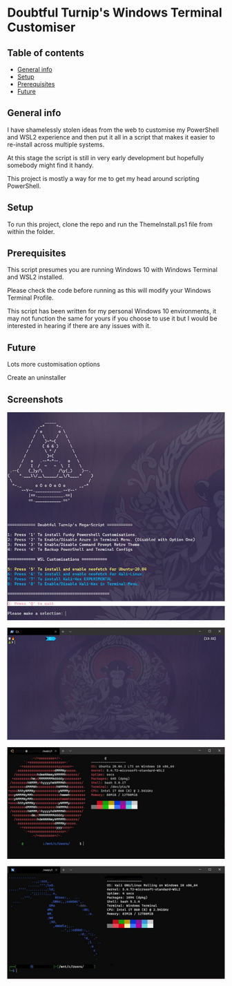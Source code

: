 # Doubtful Turnip's Windows Terminal Customiser

## Table of contents
* [General info](#general-info)
* [Setup](#setup)
* [Prerequisites](#Prerequisites)
* [Future](#Future )

## General info
I have shamelessly stolen ideas from the web to customise my PowerShell and WSL2 experience and then put it all in a script that makes it easier to re-install across multiple systems.


At this stage the script is still in very early development but hopefully somebody might find it handy.


This project is mostly a way for me to get my head around scripting PowerShell.


## Setup
To run this project, clone the repo and run the ThemeInstall.ps1 file from within the folder.


## Prerequisites
This script presumes you are running Windows 10 with Windows Terminal and WSL2 installed.   

Please check the code before running as this will modify your Windows Terminal Profile.


This script has been written for my personal Windows 10 environments, it may not function the same for yours if you choose to use it but I would be interested in hearing if there are any issues with it.


## Future
Lots more customisation options

Create an uninstaller


## Screenshots
![Installer](/Screenshots/installer.JPG?raw=true)

![PowerShell Terminal](/Screenshots/Powershell.JPG?raw=true)

![Ubuntu](/Screenshots/Ubuntu.JPG?raw=true)

![Kali WSL2](/Screenshots/Kali.JPG?raw=true)